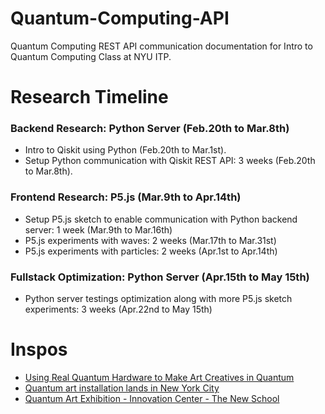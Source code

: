 # Quantum-Computing-API
Quantum Computing REST API communication documentation for Intro to Quantum Computing Class at NYU ITP.

# Research Timeline
### Backend Research: Python Server (Feb.20th to Mar.8th)
* Intro to Qiskit using Python (Feb.20th to Mar.1st).
* Setup Python communication with Qiskit REST API: 3 weeks (Feb.20th to Mar.8th).
### Frontend Research: P5.js (Mar.9th to Apr.14th)
* Setup P5.js sketch to enable communication with Python backend server: 1 week (Mar.9th to Mar.16th)
* P5.js experiments with waves: 2 weeks (Mar.17th to Mar.31st)
* P5.js experiments with particles: 2 weeks (Apr.1st to Apr.14th)
### Fullstack Optimization: Python Server (Apr.15th to May 15th)
* Python server testings optimization along with more P5.js sketch experiments: 3 weeks (Apr.22nd to May 15th)

# Inspos
* [Using Real Quantum Hardware to Make Art Creatives in Quantum](https://www.youtube.com/watch?v=4fwOOnHPQFo)
* [Quantum art installation lands in New York City](https://medium.com/qiskit/quantum-art-installation-lands-in-new-york-city-44edb8ea9291)
* [Quantum Art Exhibition - Innovation Center - The New School](https://innovationcenter.newschool.edu/quantum-art-exhibition/)
